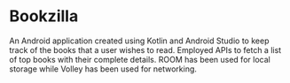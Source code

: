 # Bookzilla
An Android application created using Kotlin and Android Studio to keep track of the books that a user wishes to read. Employed APIs to fetch a list of top books with their complete details. ROOM has been used for local storage while Volley has been used for networking.
